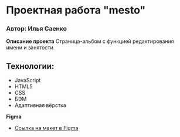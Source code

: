 # Проектная работа "mesto"
### Автор: Илья Саенко

**Описание проекта** Страница-альбом с функцией редактирования имени и занятости.


## Технологии:

* JavaScript
* HTML5
* CSS
* БЭМ
* Адаптивная вёрстка

**Figma**

* [Ссылка на макет в Figma](https://www.figma.com/file/2cn9N9jSkmxD84oJik7xL7/JavaScript.-Sprint-4?node-id=0%3A1)
